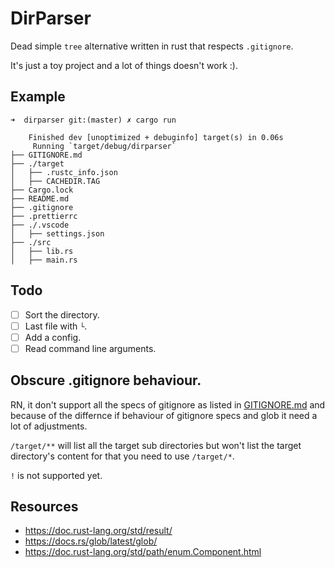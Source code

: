# DirParser

Dead simple `tree` alternative written in rust that respects `.gitignore`.

It's just a toy project and a lot of things doesn't work :).

## Example

```
➜  dirparser git:(master) ✗ cargo run

    Finished dev [unoptimized + debuginfo] target(s) in 0.06s
     Running `target/debug/dirparser`
├── GITIGNORE.md
├── ./target
│   ├── .rustc_info.json
│   ├── CACHEDIR.TAG
├── Cargo.lock
├── README.md
├── .gitignore
├── .prettierrc
├── ./.vscode
│   ├── settings.json
├── ./src
│   ├── lib.rs
│   ├── main.rs
```

## Todo

- [ ] Sort the directory.
- [ ] Last file with `└`.
- [ ] Add a config.
- [ ] Read command line arguments.

## Obscure .gitignore behaviour.

RN, it don't support all the specs of gitignore as listed in [GITIGNORE.md](./GITIGNORE.md) and because of the differnce if behaviour of gitignore specs and glob it need a lot of adjustments.

`/target/**` will list all the target sub directories but won't list the target directory's content for that you need to use `/target/*`.

`!` is not supported yet.

## Resources

- https://doc.rust-lang.org/std/result/
- https://docs.rs/glob/latest/glob/
- https://doc.rust-lang.org/std/path/enum.Component.html
